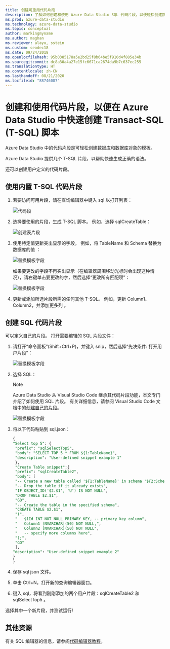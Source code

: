 ```yaml
---
title: 创建可重用代码片段
description: 了解如何创建和使用 Azure Data Studio SQL 代码片段，以便轻松创建数据库和数据库对象。
ms.prod: azure-data-studio
ms.technology: azure-data-studio
ms.topic: conceptual
author: markingmyname
ms.author: maghan
ms.reviewer: alayu, sstein
ms.custom: seodec18
ms.date: 09/24/2018
ms.openlocfilehash: 95b0385178a5e2bd25f8b64be5f910d4f885e34b
ms.sourcegitcommit: dc8a30a4a27e15fc6671ca2674da9b7c637ec255
ms.translationtype: HT
ms.contentlocale: zh-CN
ms.lasthandoff: 08/21/2020
ms.locfileid: "88746087"
---
```

# <a name="create-and-use-code-snippets-to-quickly-create-transact-sql-t-sql-scripts-in-azure-data-studio"></a>创建和使用代码片段，以便在 Azure Data Studio 中快速创建 Transact-SQL (T-SQL) 脚本

Azure Data Studio 中的代码片段是可轻松创建数据库和数据库对象的模板。 

Azure Data Studio 提供几个 T-SQL 片段，以帮助快速生成正确的语法。 

还可以创建用户定义的代码片段。

## <a name="using-built-in-t-sql-code-snippets"></a>使用内置 T-SQL 代码片段

1. 若要访问可用片段，请在查询编辑器中键入 sql 以打开列表：

   ![代码段](media/code-snippets/sql-snippets.png)

1. 选择要使用的片段，生成 T-SQL 脚本。 例如，选择 sqlCreateTable：

   ![创建表片段](media/code-snippets/create-table.png)

1. 使用特定值更新突出显示的字段。 例如，将 TableName 和 Schema 替换为数据库的值 ：

   ![替换模板字段](media/code-snippets/table-from-snippet.png)

   如果要更改的字段不再突出显示（在编辑器周围移动光标时会出现这种情况），请右键单击要更改的字，然后选择“更改所有匹配项”：

   ![替换模板字段](media/code-snippets/change-all.png)

1. 更新或添加所选片段所需的任何其他 T-SQL。 例如，更新 Column1、Column2，并添加更多列 。


 
## <a name="creating-sql-code-snippets"></a>创建 SQL 代码片段 

可以定义自己的片段。 打开需要编辑的 SQL 片段文件：

1. 请打开“命令面板”(Shift+Ctrl+P)，并键入 snip，然后选择“先决条件: 打开用户片段”：

   ![替换模板字段](media/code-snippets/user-snippets.png)

1. 选择 SQL：

   > [!NOTE]
   > Azure Data Studio 从 Visual Studio Code 继承其代码片段功能，本文专门介绍了如何使用 SQL 片段。 有关详细信息，请参阅 Visual Studio Code 文档中的[创建自己的片段](https://code.visualstudio.com/docs/editor/userdefinedsnippets)。 

   ![替换模板字段](media/code-snippets/select-sql.png)

1. 将以下代码粘贴到 sql.json：

   ```sql
   {
   "Select top 5": {
    "prefix": "sqlSelectTop5",
    "body": "SELECT TOP 5 * FROM ${1:TableName}",
    "description": "User-defined snippet example 1"
    },
    "Create Table snippet":{
    "prefix": "sqlCreateTable2",
    "body": [
    "-- Create a new table called '${1:TableName}' in schema '${2:SchemaName}'",
    "-- Drop the table if it already exists",
    "IF OBJECT_ID('$2.$1', 'U') IS NOT NULL",
    "DROP TABLE $2.$1",
    "GO",
    "-- Create the table in the specified schema",
    "CREATE TABLE $2.$1",
    "(",
    "   $1Id INT NOT NULL PRIMARY KEY, -- primary key column",
    "   Column1 [NVARCHAR](50) NOT NULL,",
    "   Column2 [NVARCHAR](50) NOT NULL",
    "   -- specify more columns here",
    ");",
    "GO"
    ],
   "description": "User-defined snippet example 2"
   }
   }
   ```

1. 保存 sql json 文件。
1. 单击 Ctrl+N，打开新的查询编辑器窗口。
2. 键入 sql，将看到刚刚添加的两个用户片段：sqlCreateTable2 和 sqlSelectTop5 。

选择其中一个新片段，并测试运行!


## <a name="additional-resources"></a>其他资源

有关 SQL 编辑器的信息，请参阅[代码编辑器教程](tutorial-sql-editor.md)。
